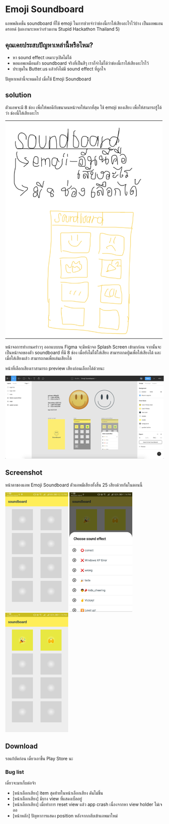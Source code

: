 # Emoji Soundboard
แอพพลิเคชั่น soundboard ที่ใช้ emoji ในการช่วยจำว่าช่องนี้เราใส่เสียงอะไรไว้บ้าง เป็นแอพแอนดรอยด์
(ผลงานระหหว่างร่วมงาน Stupid Hackathon Thailand 5)

## คุณเคยประสบปัญหาเหล่านี้หรือไหม?
- หา sound effect เหมาะๆเปิดไม่ได้
- พอแอพเหมือนตัว soundboard จริงที่เป็นสีๆ เราก็จำไม่ได้ว่าข่องนี้เราใส่เสียงอะไรไว้
- ประชุมใน Butter.us แล้วยังไม่มี sound effect ที่ถูกใจ

ปัญหาเหล่านี้จะหมดไป เมื่อใช้ Emoji Soundboard

## solution
ตัวแอพจะมี 8 ช่อง เพื่อให้พอดีกับขนาดนหน้าจอให้มากที่สุด
ใช้ emoji ของเสียง เพื่อให้สามารถรู้ได้ว่า ช่องนี้ใส่เสียงอะไร

<img src="/readme/01_idea.png" width="500">

หน้าจอการทำงานคร่าวๆ ออกแบบบน Figma
จะมีหน้าจอ Splash Screen เข้ามาก่อน
จากนั้นจะเป็นหน้าจอของตัว soundboard ที่มี 8 ช่อง
เมื่อยังไม่ได้ใส่เสียง สามารถกดปุ่มเพื่อใส่เสียงได้
และเมื่อใส่เสียงแล้ว สามารถกดเพื่อเล่นเสียงได้

หน้าที่เลือกเสียงเราสามารถ preview เสียงก่อนเลือกได้ด้วยนะ

![figma](/readme/02_figma_design.png)

## Screenshot

หน้าตาของแอพ Emoji Soundboard
ตัวแอพมีเสียงทั้งสิ้น 25 เสียงด้วยกันในตอนนี้

<p float="center">
  <img src="/readme/03_screen_shot_empty.png" width="200">
  <img src="/readme/04_screen_shot_choose_sound.png" width="200">
  <img src="/readme/05_screen_shot_pad.png" width="200">
</p>

## Download
รอแก้บัคก่อน เดี๋ยวเอาขึ้น Play Store นะ

### Bug list

เดี๋ยวจะมาเก็บต่อจ้า
*  [หน้าเลือกเสียง] item สุดท้ายในหน้าเลือกเสียง ดันไม่ขึ้น
*  [หน้าเลือกเสียง] มีบาง view ที่แสดงเบิ้ลอยู่
*  [หน้าเลือกเสียง] เมื่อทำการ reset view แล้ว app crash เนื่องจากหา view holder ไม่เจออ
*  [หน้าหลัก] ปัญหาการแสดง position หลังจากกลับเข้าแอพมาใหม่ 
